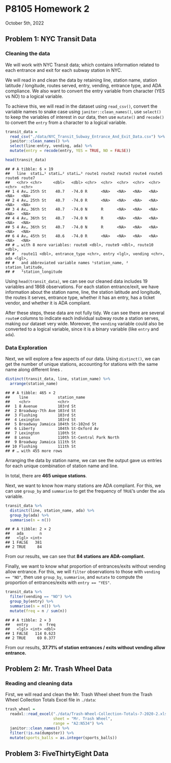 P8105 Homework 2
================
October 5th, 2022

## Problem 1: NYC Transit Data

### Cleaning the data

We will work with NYC Transit data; which contains information related
to each entrance and exit for each subway station in NYC.

We will read in and clean the data by retaining line, station name,
station latitude / longitude, routes served, entry, vending, entrance
type, and ADA compliance. We also want to convert the entry variable
from character (YES vs NO) to a logical variable.

To achieve this, we will read in the dataset using `read_csv()`, convert
the variable names to snake case using `janitor::clean_names()`, use
`select()` to keep the variables of interest in our data, then use
`mutate()` and `recode()` to convert the `entry` from a character to a
logical variable.

``` r
transit_data = 
  read_csv("./data/NYC_Transit_Subway_Entrance_And_Exit_Data.csv") %>% 
  janitor::clean_names() %>% 
  select(line:entry, vending, ada) %>% 
  mutate(entry = recode(entry, YES = TRUE, NO = FALSE)) 

head(transit_data)
```

    ## # A tibble: 6 × 19
    ##   line  stati…¹ stati…² stati…³ route1 route2 route3 route4 route5 route6 route7
    ##   <chr> <chr>     <dbl>   <dbl> <chr>  <chr>  <chr>  <chr>  <chr>  <chr>  <chr> 
    ## 1 4 Av… 25th St    40.7   -74.0 R      <NA>   <NA>   <NA>   <NA>   <NA>   <NA>  
    ## 2 4 Av… 25th St    40.7   -74.0 R      <NA>   <NA>   <NA>   <NA>   <NA>   <NA>  
    ## 3 4 Av… 36th St    40.7   -74.0 N      R      <NA>   <NA>   <NA>   <NA>   <NA>  
    ## 4 4 Av… 36th St    40.7   -74.0 N      R      <NA>   <NA>   <NA>   <NA>   <NA>  
    ## 5 4 Av… 36th St    40.7   -74.0 N      R      <NA>   <NA>   <NA>   <NA>   <NA>  
    ## 6 4 Av… 45th St    40.6   -74.0 R      <NA>   <NA>   <NA>   <NA>   <NA>   <NA>  
    ## # … with 8 more variables: route8 <dbl>, route9 <dbl>, route10 <dbl>,
    ## #   route11 <dbl>, entrance_type <chr>, entry <lgl>, vending <chr>, ada <lgl>,
    ## #   and abbreviated variable names ¹​station_name, ²​station_latitude,
    ## #   ³​station_longitude

Using `head(transit_data)`, we can see our cleaned data includes 19
variables and 1868 observations. For each station entrance/exit, we have
information about the station name, line, the station latitude and
longitude, the routes it serves, entrance type, whether it has an entry,
has a ticket vendor, and whether it is ADA compliant.

After these steps, these data are not fully tidy. We can see there are
several `route#` columns to indicate each individual subway route a
station serves, making our dataset very wide. Moreover, the `vending`
variable could also be converted to a logical variable, since it is a
binary variable (like `entry` and `ada`).

### Data Exploration

Next, we will explore a few aspects of our data. Using `distinct()`, we
can get the number of unique stations, accounting for stations with the
same name along different lines .

``` r
distinct(transit_data, line, station_name) %>% 
  arrange(station_name)
```

    ## # A tibble: 465 × 2
    ##    line             station_name               
    ##    <chr>            <chr>                      
    ##  1 8 Avenue         103rd St                   
    ##  2 Broadway-7th Ave 103rd St                   
    ##  3 Flushing         103rd St                   
    ##  4 Lexington        103rd St                   
    ##  5 Broadway Jamaica 104th St-102nd St          
    ##  6 Liberty          104th St-Oxford Av         
    ##  7 Lexington        110th St                   
    ##  8 Lenox            110th St-Central Park North
    ##  9 Broadway Jamaica 111th St                   
    ## 10 Flushing         111th St                   
    ## # … with 455 more rows

Arranging the data by station name, we can see the output gave us
entries for each unique combination of station name and line.

In total, there are **465 unique stations**.

Next, we want to know how many stations are ADA compliant. For this, we
can use `group_by` and `summarise` to get the frequency of `TRUE`’s
under the `ada` variable.

``` r
transit_data %>%
  distinct(line, station_name, ada) %>% 
  group_by(ada) %>%
  summarise(n = n())
```

    ## # A tibble: 2 × 2
    ##   ada       n
    ##   <lgl> <int>
    ## 1 FALSE   381
    ## 2 TRUE     84

From our results, we can see that **84 stations are ADA-compliant.**

Finally, we want to know what proportion of entrances/exits without
vending allow entrance. For this, we will `filter` observations to those
with `vending == "NO"`, then use `group_by`, `summarise`, and `mutate`
to compute the proportion of entrances/exits with `entry == "YES"`.

``` r
transit_data %>%
  filter(vending == "NO") %>% 
  group_by(entry) %>%
  summarise(n = n()) %>%
  mutate(freq = n / sum(n))
```

    ## # A tibble: 2 × 3
    ##   entry     n  freq
    ##   <lgl> <int> <dbl>
    ## 1 FALSE   114 0.623
    ## 2 TRUE     69 0.377

From our results, **37.71% of station entrances / exits without vending
allow entrance.**

## Problem 2: Mr. Trash Wheel Data

### Reading and cleaning data

First, we will read and clean the Mr. Trash Wheel sheet from the Trash
Wheel Collection Totals Excel file in `./data`:

``` r
trash_wheel = 
  readxl::read_excel("./data/Trash-Wheel-Collection-Totals-7-2020-2.xlsx",
                     sheet = "Mr. Trash Wheel",
                     range = "A2:N534") %>% 
  janitor::clean_names() %>% 
  filter(!is.na(dumpster)) %>% 
  mutate(sports_balls = as.integer(sports_balls))
```

## Problem 3: FiveThirtyEight Data
